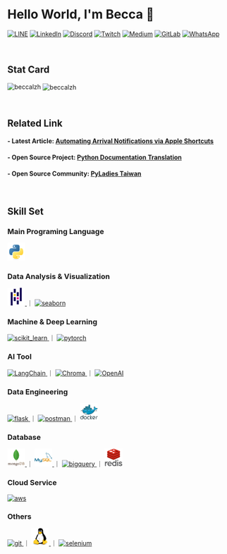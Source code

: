 # Hello World, I'm Becca 🚀

[![LINE](https://img.shields.io/badge/LINE-5CA179?style=for-the-badge&logo=line&logoColor=white)](https://line.me/ti/p/SVeSwye3Su)
[![LinkedIn](https://img.shields.io/badge/LinkedIn-5A7EA1?style=for-the-badge&logo=linkedin&logoColor=white)](https://www.linkedin.com/in/tzu-han-lin-778792130)
[![Discord](https://img.shields.io/badge/Discord-7D6A8C?style=for-the-badge&logo=discord&logoColor=white)](https://discord.com/users/852107753765994496)
[![Twitch](https://img.shields.io/badge/Twitch-6E50A5?style=for-the-badge&logo=twitch&logoColor=white)](https://www.twitch.tv/bebecca87)
[![Medium](https://img.shields.io/badge/Medium-8C8C8C?style=for-the-badge&logo=medium&logoColor=white)](https://medium.com/@beccalin.8359)
[![GitLab](https://img.shields.io/badge/GitLab-D08C5F?style=for-the-badge&logo=gitlab&logoColor=white)](https://gitlab.com/hihibecca)
[![WhatsApp](https://img.shields.io/badge/WhatsApp-77BFA3?style=for-the-badge&logo=whatsapp&logoColor=white)](https://wa.me/886958250090)

&nbsp;

## Stat Card

<p><img align="left" src="https://github-readme-stats.vercel.app/api/top-langs?username=beccalzh&show_icons=true&locale=en&layout=compact&theme=calm&hide_border=true" alt="beccalzh" /></p>


<p>&nbsp;<img align="center" src="https://github-readme-streak-stats.herokuapp.com?user=beccalzh&theme=calm&hide_border=true&date_format=M%20j%5B%2C%20Y%5D&mode=weekly&exclude_days=Sun%2CSat" alt="beccalzh" /></p>

&nbsp;

## Related Link

#### - Latest Article: [Automating Arrival Notifications via Apple Shortcuts](https://medium.com/@beccalin.8359/%E7%94%A8%E8%98%8B%E6%9E%9C%E6%8D%B7%E5%BE%91%E8%87%AA%E5%8B%95%E5%A0%B1%E5%82%99-f1732dd9f348)

#### - Open Source Project: [Python Documentation Translation](https://github.com/python/python-docs-zh-tw)

#### - Open Source Community: [PyLadies Taiwan](https://tw.pyladies.com/)

&nbsp;

## Skill Set

### Main Programing Language

<p align="left">
    <a href="https://www.python.org"> 
        <img src="https://raw.githubusercontent.com/devicons/devicon/master/icons/python/python-original.svg" alt="python" height="40"/> 
    </a>
</p>

### Data Analysis & Visualization

<p align="left">
    <a href="https://pandas.pydata.org/"> 
        <img src="https://raw.githubusercontent.com/devicons/devicon/2ae2a900d2f041da66e950e4d48052658d850630/icons/pandas/pandas-original.svg" alt="pandas" height="40"/> 
    </a>｜
    <a href="https://seaborn.pydata.org/"> 
        <img src="https://seaborn.pydata.org/_images/logo-mark-lightbg.svg" alt="seaborn" height="40"/> 
    </a>
</p>
    
### Machine & Deep Learning
<p align="left">
    <a href="https://scikit-learn.org/"> 
        <img src="https://upload.wikimedia.org/wikipedia/commons/0/05/Scikit_learn_logo_small.svg" alt="scikit_learn" height="40"/> 
    </a> ｜
    <a href="https://pytorch.org/"> 
        <img src="https://www.vectorlogo.zone/logos/pytorch/pytorch-icon.svg" alt="pytorch" height="40"/> 
    </a> 
</p>

### AI Tool
<p aligh="left"> 
     <a href="https://www.langchain.com/"> 
        <img src="https://avatars.githubusercontent.com/u/126733545?v=4" alt="LangChain" height="40"/> 
    </a> ｜
    <a href="https://www.trychroma.com/"> 
        <img src="https://docs-sooty-chi.vercel.app/img/chroma.png" alt="Chroma" height="40"/> 
    </a> ｜
    <a href="https://openai.com/"> 
        <img src="https://static.vecteezy.com/system/resources/previews/022/227/364/original/openai-chatgpt-logo-icon-free-png.png" alt="OpenAI" height="40"/> 
    </a>
</p>

### Data Engineering
<p aligh="left"> 
     <a href="https://flask.palletsprojects.com/"> 
        <img src="https://www.vectorlogo.zone/logos/pocoo_flask/pocoo_flask-icon.svg" alt="flask" height="40"/> 
    </a> ｜
    <a href="https://postman.com"> 
        <img src="https://www.vectorlogo.zone/logos/getpostman/getpostman-icon.svg" alt="postman" height="40"/> 
    </a> ｜
    <a href="https://www.docker.com/"> 
        <img src="https://raw.githubusercontent.com/devicons/devicon/master/icons/docker/docker-original-wordmark.svg" alt="docker" height="40"/> 
    </a> 
</p>

### Database
<p aligh="left">
    <a href="https://www.mongodb.com/"> 
        <img src="https://raw.githubusercontent.com/devicons/devicon/master/icons/mongodb/mongodb-original-wordmark.svg" alt="mongodb" height="40"/> 
    </a> ｜
    <a href="https://www.mysql.com/"> 
        <img src="https://raw.githubusercontent.com/devicons/devicon/master/icons/mysql/mysql-original-wordmark.svg" alt="mysql" height="40"/> 
    </a> ｜
    <a href="https://redis.io"> 
        <img src="https://www.vectorlogo.zone/logos/google_bigquery/google_bigquery-icon.svg" alt="bigquery" height="40"/> 
    </a>  ｜
    <a href="https://redis.io"> 
        <img src="https://raw.githubusercontent.com/devicons/devicon/master/icons/redis/redis-original-wordmark.svg" alt="redis" height="40"/> 
    </a> 
</p>
    
### Cloud Service
<p aligh="left">
    <a href="https://aws.amazon.com"> 
        <img src="https://gdm-catalog-fmapi-prod.imgix.net/ProductLogo/d778954b-6cd4-4c7e-9010-5b86b708bbb0.png" alt="aws" height="40"/> 
    </a>
</p>

### Others
<p aligh="left">
    <a href="https://git-scm.com/"> 
        <img src="https://www.vectorlogo.zone/logos/git-scm/git-scm-icon.svg" alt="git" height="40"/> 
    </a> ｜
    <a href="https://www.linux.org/"> 
        <img src="https://raw.githubusercontent.com/devicons/devicon/master/icons/linux/linux-original.svg" alt="linux" height="40"/> 
    </a>｜
    <a href="https://www.selenium.dev"> 
        <img src="https://raw.githubusercontent.com/detain/svg-logos/780f25886640cef088af994181646db2f6b1a3f8/svg/selenium-logo.svg" alt="selenium" width="40" height="40"/> 
    </a>
</p>

